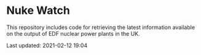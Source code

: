# Nuke Watch

This repository includes code for retrieving the latest information available on the output of EDF nuclear power plants in the UK.

Last updated: 2021-02-12 19:04
